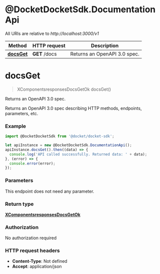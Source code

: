 # @DocketDocketSdk.DocumentationApi

All URIs are relative to *http://localhost:3000/v1*

Method | HTTP request | Description
------------- | ------------- | -------------
[**docsGet**](DocumentationApi.md#docsGet) | **GET** /docs | Returns an OpenAPI 3.0 spec.


<a name="docsGet"></a>
# **docsGet**
> XComponentsresponsesDocsGetOk docsGet()

Returns an OpenAPI 3.0 spec.

Returns an OpenAPI 3.0 spec describing HTTP methods, endpoints, parameters, etc.

### Example
```javascript
import @DocketDocketSdk from '@docket/docket-sdk';

let apiInstance = new @DocketDocketSdk.DocumentationApi();
apiInstance.docsGet().then((data) => {
  console.log('API called successfully. Returned data: ' + data);
}, (error) => {
  console.error(error);
});

```

### Parameters
This endpoint does not need any parameter.

### Return type

[**XComponentsresponsesDocsGetOk**](XComponentsresponsesDocsGetOk.md)

### Authorization

No authorization required

### HTTP request headers

 - **Content-Type**: Not defined
 - **Accept**: application/json

